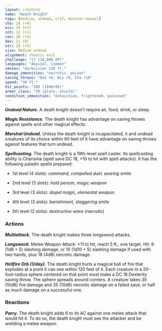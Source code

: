 ```yaml
---
layout: creature
name: "Death Knight"
tags: [medium, undead, cr17, monster-manual]
cha: 18 (+4)
wis: 16 (+3)
int: 12 (+1)
con: 20 (+5)
dex: 11 (0)
str: 20 (+5)
size: Medium undead
alignment: chaotic evil
challenge: "17 (18,000 XP)"
languages: "Abyssal, Common"
senses: "darkvision 120 ft."
damage_immunities: "necrotic, poison"
saving_throws: "Dex +6, Wis +9, Cha +10"
speed: "30 ft."
hit_points: "180 (19d8+95)"
armor_class: "20 (plate, shield)"
condition_immunities: "exhaustion, frightened, poisoned"
---
```


***Undead Nature.*** A death knight doesn't require air, food, drink, or sleep.

***Magic Resistance.*** The death knight has advantage on saving throws against spells and other magical effects.

***Marshal Undead.*** Unless the death knight is incapacitated, it and undead creatures of its choice within 60 feet of it have advantage on saving throws against features that turn undead.

***Spellcasting.*** The death knight is a 19th-level spell caster. Its spellcasting ability is Charisma (spell save DC 18, +10 to hit with spell attacks). It has the following paladin spells prepared:

* 1st level (4 slots): <i>command, compelled duel, searing smite</i>

* 2nd level (3 slots): <i>hold person, magic weapon</i>

* 3rd level (3 slots): <i>dispel magic, elemental weapon</i>

* 4th level (3 slots): <i>banishment, staggering smite</i>

* 5th level (2 slots): <i>destructive wave </i>(necrotic)

### Actions

***Multiattack.*** The death knight makes three longsword attacks.

***Longsword.*** Melee Weapon Attack: +11 to hit, reach 5 ft., one target. Hit: 9 (1d8 + 5) slashing damage, or 10 (1d10 + 5) slashing damage if used with two hands, plus 18 (4d8) necrotic damage.

***Hellfire Orb (1/day).*** The death knight hurls a magical ball of fire that explodes at a point it can see within 120 feet of it. Each creature in a 20-foot-radius sphere centered on that point must make a DC 18 Dexterity saving throw. The sphere spreads around corners. A creature takes 35 (10d6) fire damage and 35 (10d6) necrotic damage on a failed save, or half as much damage on a successful one.

### Reactions

***Parry.*** The death knight adds 6 to its AC against one melee attack that would hit it. To do so, the death knight must see the attacker and be wielding a melee weapon.
